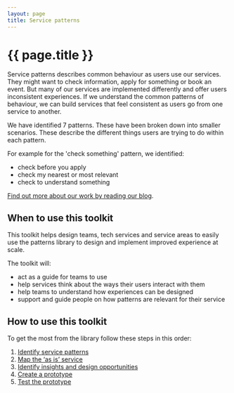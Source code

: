 ```yaml
---
layout: page
title: Service patterns
---
```


# {{ page.title }}

Service patterns describes common behaviour as users use our services. They might want to check information, apply for something or book an event. But many of our services are implemented differently and offer users inconsistent experiences. If we understand the common patterns of behaviour, we can build services that feel consistent as users go from one service to another. 

We have identified 7 patterns. These have been broken down into smaller scenarios. These describe the different things users are trying to do within each pattern. 

For example for the 'check something' pattern, we identified: 

- check before you apply
- check my nearest or most relevant
- check to understand something 

[Find out more about our work by reading our blog](https://servicedesign.blog.essex.gov.uk/tag/service-patterns/).

## When to use this toolkit 

This toolkit helps design teams, tech services and service areas to easily use the patterns library to design and implement improved experience at scale. 

The toolkit will: 

- act as a guide for teams to use
- help services think about the ways their users interact with them
- help teams to understand how experiences can be designed
- support and guide people on how patterns are relevant for their service 

## How to use this toolkit 

To get the most from the library follow these steps in this order: 

1. [Identify service patterns](/essex-county-council-digital-manual/Service-Transformation-team/Service-patterns/Identify-service-patterns)
2. [Map the ‘as is’ service](/essex-county-council-digital-manual/Service-Transformation-team/Service-patterns/Map-the-as-is-service)
3. [Identify insights and design opportunities](/essex-county-council-digital-manual/Service-Transformation-team/Service-patterns/Identify-insights-and-design-opportunities)
4. [Create a prototype](/essex-county-council-digital-manual/Service-Transformation-team/Service-patterns/Create-a-prototype)
5. [Test the prototype](/essex-county-council-digital-manual/Service-Transformation-team/Service-patterns/Test-the-prototype)
